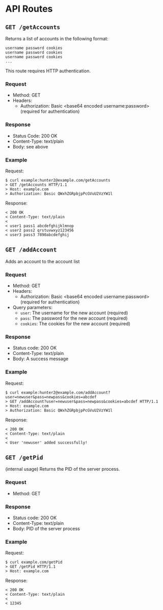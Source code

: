# API Routes
## `GET /getAccounts`
Returns a list of accounts in the following format:
```
username password cookies
username password cookies
username password cookies
...
```
This route requires HTTP authentication.

### Request
- Method: GET
- Headers:
  - Authorization: Basic \<base64 encoded username:password> (required for authentication)

### Response
- Status Code: 200 OK
- Content-Type: text/plain
- Body: see above

### Example
Request:
```
$ curl example:hunter2@example.com/getAccounts
> GET /getAccounts HTTP/1.1
> Host: example.com
> Authorization: Basic QWxhZGRpbjpPcGVuU2VzYW1l
```
Response:
```
< 200 OK
< Content-Type: text/plain
< 
< user1 pass1 abcdefghijklmnop
< user2 pass2 qrstuvwxyz123456
< user3 pass3 7890abcdefghij
```


## `GET /addAccount`
Adds an account to the account list

### Request
- Method: GET
- Headers:
  - Authorization: Basic \<base64 encoded username:password> (required for authentication)
- Query parameters:
  - `user`: The username for the new account (required)
  - `pass`: The password for the new account (required)
  - `cookies`: The cookies for the new account (required)

### Response
- Status code: 200 OK
- Content-Type: text/plain
- Body: A success message

### Example
Request:
```
$ curl example:hunter2@example.com/addAccount?user=newuser&pass=newpass&cookies=abcdef
> GET /addAccount?user=newuser&pass=newpass&cookies=abcdef HTTP/1.1
> Host: example.com
> Authorization: Basic QWxhZGRpbjpPcGVuU2VzYW1l
```
Response:
```
< 200 OK
< Content-Type: text/plain
< 
< User 'newuser' added successfully!
```

## `GET /getPid`
(internal usage) Returns the PID of the server process.

### Request
- Method: GET

### Response
- Status code: 200 OK
- Content-Type: text/plain
- Body: PID of the server process

### Example
Request:
```
$ curl example.com/getPid
> GET /getPid HTTP/1.1
> Host: example.com
```
Response:
```
< 200 OK
< Content-Type: text/plain
<
< 12345
```
